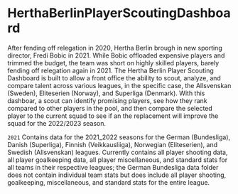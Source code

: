 # HerthaBerlinPlayerScoutingDashboard

After fending off relegation in 2020, Hertha Berlin brough in new sporting director, Fredi Bobic in 2021. While Bobic offloaded expensive players and trimmed the budget, the team was short on highly skilled players, barely fending off relegation again in 2021. The Hertha Berlin Player Scouting Dashboard is built to allow a front office the ability to scout, analyze, and compare talent across various leagues, in the specific case, the Allsvenskan (Sweden), Eliteserien (Norway), and Superliga (Denmark). With this dashboar, a scout can identify promising players, see how they rank compared to other players in the pool, and then compare the selected player to the current squad to see if an the replacement will improve the squad for the 2022/2023 season.

`2021`
Contains data for the 2021_2022 seasons for the German (Bundesliga), Danish (Superliga), Finnish (Veikkausliiga), Norwegian (Eliteserien), and Swedish (Allsvenskan) leagues. 
Currently contains all player shooting data, all player goalkeeping data, all player miscellaneous, and standard stats for all teams in their respective leagues; the German Bundesliga data folder does not contain individual team stats but does include all player shooting, goalkeeping, miscellaneous, and standard stats for the entire league.
